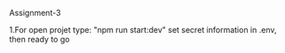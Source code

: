 Assignment-3

1.For open projet type: "npm run start:dev"
set secret information in .env, then ready to go
